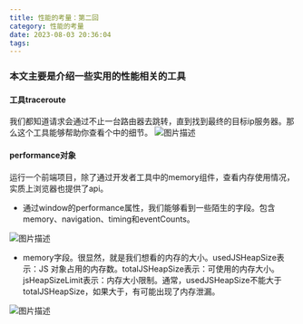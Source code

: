 ```yaml
---
title: 性能的考量：第二回
category: 性能的考量
date: 2023-08-03 20:36:04
tags:
---
```

### 本文主要是介绍一些实用的性能相关的工具

#### 工具traceroute
我们都知道请求会通过不止一台路由器去跳转，直到找到最终的目标ip服务器。那么这个工具能够帮助你查看个中的细节。
<img src="/img/tra.jpg" alt="图片描述">

#### performance对象
运行一个前端项目，除了通过开发者工具中的memory组件，查看内存使用情况，实质上浏览器也提供了api。
- 通过window的performance属性，我们能够看到一些陌生的字段。包含memory、navigation、timing和eventCounts。
<img src="/img/p.jpg" alt="图片描述">

- memory字段。很显然，就是我们想看的内存的大小。usedJSHeapSize表示：JS 对象占用的内存数。totalJSHeapSize表示：可使用的内存大小。jsHeapSizeLimit表示：内存大小限制。通常，usedJSHeapSize不能大于totalJSHeapSize，如果大于，有可能出现了内存泄漏。
<img src="/img/p2.webp" alt="图片描述">

